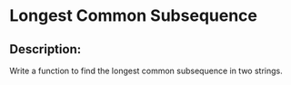 # Longest Common Subsequence

## Description: 

Write a function to find the longest common subsequence in two strings.